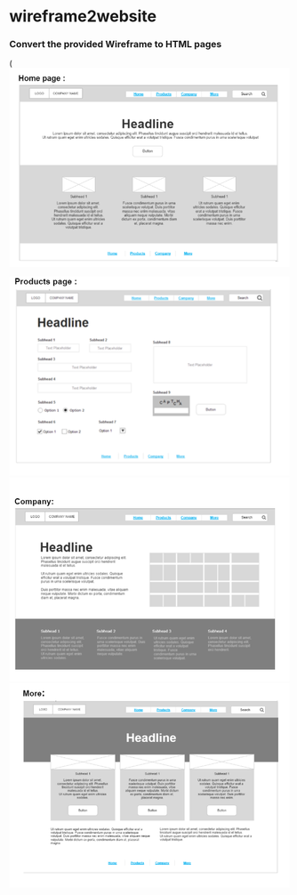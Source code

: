# wireframe2website
### Convert the provided Wireframe to HTML pages 
(![Alt text](1/wireframe2website/png.1.png)

![Alt text](1/wireframe2website/png.2.png)
![Alt text](1/wireframe2website/png03.png)
![Alt text](1/wireframe2website/png.4.png)